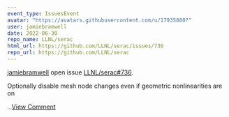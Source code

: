 ```yaml
---
event_type: IssuesEvent
avatar: "https://avatars.githubusercontent.com/u/17935880?"
user: jamiebramwell
date: 2022-06-30
repo_name: LLNL/serac
html_url: https://github.com/LLNL/serac/issues/736
repo_url: https://github.com/LLNL/serac
---
```


<a href='https://github.com/jamiebramwell' target='_blank'>jamiebramwell</a> open issue <a href='https://github.com/LLNL/serac/issues/736' target='_blank'>LLNL/serac#736</a>.

<p>Optionally disable mesh node changes even if geometric nonlinearities are on</p><small>...</small><a href='https://github.com/LLNL/serac/issues/736' target='_blank'>View Comment</a>